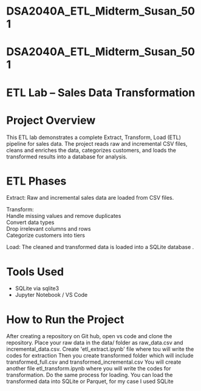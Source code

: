 # DSA2040A_ETL_Midterm_Susan_501
# DSA2040A_ETL_Midterm_Susan_501

# ETL Lab – Sales Data Transformation

# Project Overview
This ETL lab demonstrates a complete Extract, Transform, Load (ETL) pipeline for sales data. The project reads raw and incremental CSV files, cleans and enriches the data, categorizes customers, and loads the transformed results into a database for analysis.

# ETL Phases

Extract: 
  Raw and incremental sales data are loaded from CSV files.

Transform:  
   Handle missing values and remove duplicates  
   Convert data types   
   Drop irrelevant columns and rows   
   Categorize customers into tiers 

  Load: 
  The cleaned and transformed data is loaded into a SQLite database . 

# Tools Used
- SQLite via sqlite3
- Jupyter Notebook / VS Code

# How to Run the Project
After creating a repository on Git hub, open vs code and clone  the repository.
Place your raw data in the data/ folder as raw_data.csv and incremental_data.csv.
Create 'etl_extract.ipynb' file where tou will write the codes for extraction
Then you create transformed folder which will include transformed_full.csv and transformed_incremental.csv
You will create another file etl_transform.ipynb where you will write the codes for transformation. 
Do the same process for loading. You can load the transformed data into SQLite or Parquet, for my case I used SQLite


